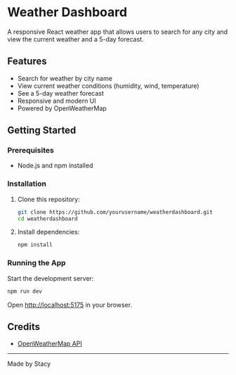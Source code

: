 # Weather Dashboard

A responsive React weather app that allows users to search for any city and view the current weather and a 5-day forecast.

## Features

- Search for weather by city name
- View current weather conditions (humidity, wind, temperature)
- See a 5-day weather forecast
- Responsive and modern UI
- Powered by OpenWeatherMap


## Getting Started

### Prerequisites

- Node.js and npm installed

### Installation

1. Clone this repository:
   ```sh
   git clone https://github.com/yourusername/weatherdashboard.git
   cd weatherdashboard
   ```
2. Install dependencies:
   ```sh
   npm install
   ```

### Running the App

Start the development server:
```sh
npm run dev
```
Open [http://localhost:5175](http://localhost:5175) in your browser.


## Credits

- [OpenWeatherMap API](https://openweathermap.org/api)

---

Made by Stacy
